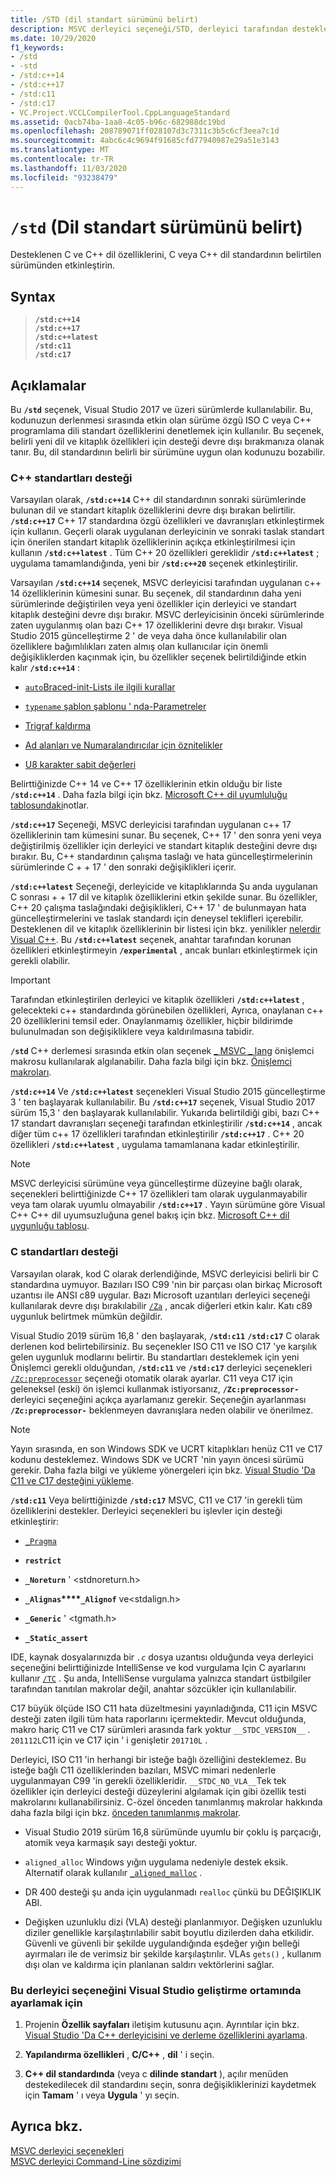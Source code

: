 ```yaml
---
title: /STD (dil standart sürümünü belirt)
description: MSVC derleyici seçeneği/STD, derleyici tarafından desteklenen C veya C++ dil standardını belirler.
ms.date: 10/29/2020
f1_keywords:
- /std
- -std
- /std:c++14
- /std:c++17
- /std:c11
- /std:c17
- VC.Project.VCCLCompilerTool.CppLanguageStandard
ms.assetid: 0acb74ba-1aa8-4c05-b96c-682988dc19bd
ms.openlocfilehash: 208789071ff028107d3c7311c3b5c6cf3eea7c1d
ms.sourcegitcommit: 4abc6c4c9694f91685cfd77940987e29a51e3143
ms.translationtype: MT
ms.contentlocale: tr-TR
ms.lasthandoff: 11/03/2020
ms.locfileid: "93238479"
---
```

# <a name="std-specify-language-standard-version"></a>`/std` (Dil standart sürümünü belirt)

Desteklenen C ve C++ dil özelliklerini, C veya C++ dil standardının belirtilen sürümünden etkinleştirin.

## <a name="syntax"></a>Syntax

> **`/std:c++14`**\
> **`/std:c++17`**\
> **`/std:c++latest`**\
> **`/std:c11`**\
> **`/std:c17`**

## <a name="remarks"></a>Açıklamalar

Bu **`/std`** seçenek, Visual Studio 2017 ve üzeri sürümlerde kullanılabilir. Bu, kodunuzun derlenmesi sırasında etkin olan sürüme özgü ISO C veya C++ programlama dili standart özelliklerini denetlemek için kullanılır. Bu seçenek, belirli yeni dil ve kitaplık özellikleri için desteği devre dışı bırakmanıza olanak tanır. Bu, dil standardının belirli bir sürümüne uygun olan kodunuzu bozabilir.

### <a name="c-standards-support"></a>C++ standartları desteği

Varsayılan olarak, **`/std:c++14`** C++ dil standardının sonraki sürümlerinde bulunan dil ve standart kitaplık özelliklerini devre dışı bırakan belirtilir. **`/std:c++17`** C++ 17 standardına özgü özellikleri ve davranışları etkinleştirmek için kullanın. Geçerli olarak uygulanan derleyicinin ve sonraki taslak standart için önerilen standart kitaplık özelliklerinin açıkça etkinleştirilmesi için kullanın **`/std:c++latest`** . Tüm C++ 20 özellikleri gereklidir **`/std:c++latest`** ; uygulama tamamlandığında, yeni bir **`/std:c++20`** seçenek etkinleştirilir.

Varsayılan **`/std:c++14`** seçenek, MSVC derleyicisi tarafından uygulanan c++ 14 özelliklerinin kümesini sunar. Bu seçenek, dil standardının daha yeni sürümlerinde değiştirilen veya yeni özellikler için derleyici ve standart kitaplık desteğini devre dışı bırakır. MSVC derleyicisinin önceki sürümlerinde zaten uygulanmış olan bazı C++ 17 özelliklerini devre dışı bırakır. Visual Studio 2015 güncelleştirme 2 ' de veya daha önce kullanılabilir olan özelliklere bağımlılıkları zaten almış olan kullanıcılar için önemli değişikliklerden kaçınmak için, bu özellikler seçenek belirtildiğinde etkin kalır **`/std:c++14`** :

- [`auto`Braced-init-Lists ile ilgili kurallar](https://wg21.link/n3922)

- [`typename` şablon şablonu ' nda-Parametreler](https://wg21.link/n4051)

- [Trigraf kaldırma](https://wg21.link/n4086)

- [Ad alanları ve Numaralandırıcılar için öznitelikler](https://wg21.link/n4266)

- [U8 karakter sabit değerleri](https://wg21.link/n4267)

Belirttiğinizde C++ 14 ve C++ 17 özelliklerinin etkin olduğu bir liste **`/std:c++14`** . Daha fazla bilgi için bkz. [Microsoft C++ dil uyumluluğu tablosundaki](../../overview/visual-cpp-language-conformance.md)notlar.

**`/std:c++17`** Seçeneği, MSVC derleyicisi tarafından uygulanan c++ 17 özelliklerinin tam kümesini sunar. Bu seçenek, C++ 17 ' den sonra yeni veya değiştirilmiş özellikler için derleyici ve standart kitaplık desteğini devre dışı bırakır. Bu, C++ standardının çalışma taslağı ve hata güncelleştirmelerinin sürümlerinde C + + 17 ' den sonraki değişiklikleri içerir.

**`/std:c++latest`** Seçeneği, derleyicide ve kitaplıklarında Şu anda uygulanan C sonrası + + 17 dil ve kitaplık özelliklerini etkin şekilde sunar. Bu özellikler, C++ 20 çalışma taslağındaki değişiklikleri, C++ 17 ' de bulunmayan hata güncelleştirmelerini ve taslak standardı için deneysel teklifleri içerebilir. Desteklenen dil ve kitaplık özelliklerinin bir listesi için bkz. yenilikler [nelerdir Visual C++](../../overview/what-s-new-for-visual-cpp-in-visual-studio.md). Bu **`/std:c++latest`** seçenek, anahtar tarafından korunan özellikleri etkinleştirmeyin **`/experimental`** , ancak bunları etkinleştirmek için gerekli olabilir.

> [!IMPORTANT]
> Tarafından etkinleştirilen derleyici ve kitaplık özellikleri **`/std:c++latest`** , gelecekteki c++ standardında görünebilen özellikleri, Ayrıca, onaylanan c++ 20 özelliklerini temsil eder. Onaylanmamış özellikler, hiçbir bildirimde bulunulmadan son değişikliklere veya kaldırılmasına tabidir.

**`/std`** C++ derlemesi sırasında etkin olan seçenek [ \_ MSVC \_ lang](../../preprocessor/predefined-macros.md) önişlemci makrosu kullanılarak algılanabilir. Daha fazla bilgi için bkz. [Önişlemci makroları](../../preprocessor/predefined-macros.md).

**`/std:c++14`** Ve **`/std:c++latest`** seçenekleri Visual Studio 2015 güncelleştirme 3 ' ten başlayarak kullanılabilir. Bu **`/std:c++17`** seçenek, Visual Studio 2017 sürüm 15,3 ' den başlayarak kullanılabilir. Yukarıda belirtildiği gibi, bazı C++ 17 standart davranışları seçeneği tarafından etkinleştirilir **`/std:c++14`** , ancak diğer tüm c++ 17 özellikleri tarafından etkinleştirilir **`/std:c++17`** . C++ 20 özellikleri **`/std:c++latest`** , uygulama tamamlanana kadar etkinleştirilir.

> [!NOTE]
> MSVC derleyicisi sürümüne veya güncelleştirme düzeyine bağlı olarak, seçenekleri belirttiğinizde C++ 17 özellikleri tam olarak uygulanmayabilir veya tam olarak uyumlu olmayabilir **`/std:c++17`** . Yayın sürümüne göre Visual C++ C++ dil uyumsuzluğuna genel bakış için bkz. [Microsoft C++ dil uygunluğu tablosu](../../overview/visual-cpp-language-conformance.md).

### <a name="c-standards-support"></a>C standartları desteği

Varsayılan olarak, kod C olarak derlendiğinde, MSVC derleyicisi belirli bir C standardına uymuyor. Bazıları ISO C99 'nin bir parçası olan birkaç Microsoft uzantısı ile ANSI c89 uygular. Bazı Microsoft uzantıları derleyici seçeneği kullanılarak devre dışı bırakılabilir [`/Za`](za-ze-disable-language-extensions.md) , ancak diğerleri etkin kalır. Katı c89 uygunluk belirtmek mümkün değildir.

Visual Studio 2019 sürüm 16,8 ' den başlayarak, **`/std:c11`** **`/std:c17`** C olarak derlenen kod belirtebilirsiniz. Bu seçenekler ISO C11 ve ISO C17 'ye karşılık gelen uygunluk modlarını belirtir. Bu standartları desteklemek için yeni Önişlemci gerekli olduğundan, **`/std:c11`** ve **`/std:c17`** derleyici seçenekleri [`/Zc:preprocessor`](zc-preprocessor.md) seçeneği otomatik olarak ayarlar. C11 veya C17 için geleneksel (eski) ön işlemci kullanmak istiyorsanız, **`/Zc:preprocessor-`** derleyici seçeneğini açıkça ayarlamanız gerekir. Seçeneğin ayarlanması **`/Zc:preprocessor-`** beklenmeyen davranışlara neden olabilir ve önerilmez.

> [!NOTE]
> Yayın sırasında, en son Windows SDK ve UCRT kitaplıkları henüz C11 ve C17 kodunu desteklemez. Windows SDK ve UCRT 'nin yayın öncesi sürümü gerekir. Daha fazla bilgi ve yükleme yönergeleri için bkz. [Visual Studio 'Da C11 ve C17 desteğini yükleme](../../overview/install-c17-support.md).

**`/std:c11`** Veya belirttiğinizde **`/std:c17`** MSVC, C11 ve C17 'in gerekli tüm özelliklerini destekler. Derleyici seçenekleri bu işlevler için desteği etkinleştirir:

- [`_Pragma`](../../preprocessor/pragma-directives-and-the-pragma-keyword.md#the-_pragma-preprocessing-operator-c99-c11)

- **`restrict`**

- **`_Noreturn`** ' \<stdnoreturn.h>

- **`_Alignas`****`_Alignof`** ve\<stdalign.h>

- **`_Generic`** ' \<tgmath.h>

- **`_Static_assert`**

IDE, kaynak dosyalarınızda bir *`.c`* dosya uzantısı olduğunda veya derleyici seçeneğini belirttiğinizde IntelliSense ve kod vurgulama Için C ayarlarını kullanır [`/TC`](tc-tp-tc-tp-specify-source-file-type.md) . Şu anda, IntelliSense vurgulama yalnızca standart üstbilgiler tarafından tanıtılan makrolar değil, anahtar sözcükler için kullanılabilir.

C17 büyük ölçüde ISO C11 hata düzeltmesini yayınladığında, C11 için MSVC desteği zaten ilgili tüm hata raporlarını içermektedir. Mevcut olduğunda, makro hariç C11 ve C17 sürümleri arasında fark yoktur `__STDC_VERSION__` . `201112L`C11 için ve C17 için ' i genişletir `201710L` .

Derleyici, ISO C11 'in herhangi bir isteğe bağlı özelliğini desteklemez. Bu isteğe bağlı C11 özelliklerinden bazıları, MSVC mimari nedenlerle uygulanmayan C99 'in gerekli özellikleridir. `__STDC_NO_VLA__`Tek tek özellikler için derleyici desteği düzeylerini algılamak için gibi özellik testi makrolarını kullanabilirsiniz. C-özel önceden tanımlanmış makrolar hakkında daha fazla bilgi için bkz. [önceden tanımlanmış makrolar](../../preprocessor/predefined-macros.md).

- Visual Studio 2019 sürüm 16,8 sürümünde uyumlu bir çoklu iş parçacığı, atomik veya karmaşık sayı desteği yoktur.

- `aligned_alloc` Windows yığın uygulama nedeniyle destek eksik. Alternatif olarak kullanılır [`_aligned_malloc`](../../c-runtime-library/reference/aligned-malloc.md) .

- DR 400 desteği şu anda için uygulanmadı `realloc` çünkü bu DEĞIŞIKLIK ABI.

- Değişken uzunluklu dizi (VLA) desteği planlanmıyor. Değişken uzunluklu diziler genellikle karşılaştırılabilir sabit boyutlu dizilerden daha etkilidir. Güvenli ve güvenli bir şekilde uygulandığında eşdeğer yığın belleği ayırmaları ile de verimsiz bir şekilde karşılaştırılır. VLAs `gets()` , kullanım dışı olan ve kaldırma için planlanan saldırı vektörlerini sağlar.

### <a name="to-set-this-compiler-option-in-the-visual-studio-development-environment"></a>Bu derleyici seçeneğini Visual Studio geliştirme ortamında ayarlamak için

1. Projenin **Özellik sayfaları** iletişim kutusunu açın. Ayrıntılar için bkz. [Visual Studio 'Da C++ derleyicisini ve derleme özelliklerini ayarlama](../working-with-project-properties.md).

1. **Yapılandırma özellikleri** , **C/C++** , **dil** ' i seçin.

1. **C++ dil standardında** (veya c **dilinde standart** ), açılır menüden destekedilecek dil standardını seçin, sonra değişikliklerinizi kaydetmek için **Tamam** ' ı veya **Uygula** ' yı seçin.

## <a name="see-also"></a>Ayrıca bkz.

[MSVC derleyici seçenekleri](compiler-options.md)<br/>
[MSVC derleyici Command-Line sözdizimi](compiler-command-line-syntax.md)
